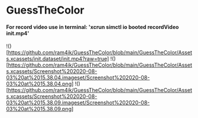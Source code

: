 # GuessTheColor

#### For record video use in terminal: 'xcrun simctl io booted recordVideo init.mp4'

!()[https://github.com/ram4ik/GuessTheColor/blob/main/GuessTheColor/Assets.xcassets/init.dataset/init.mp4?raw=true]
!()[https://github.com/ram4ik/GuessTheColor/blob/main/GuessTheColor/Assets.xcassets/Screenshot%202020-08-03%20at%2015.38.04.imageset/Screenshot%202020-08-03%20at%2015.38.04.png]
!()[https://github.com/ram4ik/GuessTheColor/blob/main/GuessTheColor/Assets.xcassets/Screenshot%202020-08-03%20at%2015.38.09.imageset/Screenshot%202020-08-03%20at%2015.38.09.png]
